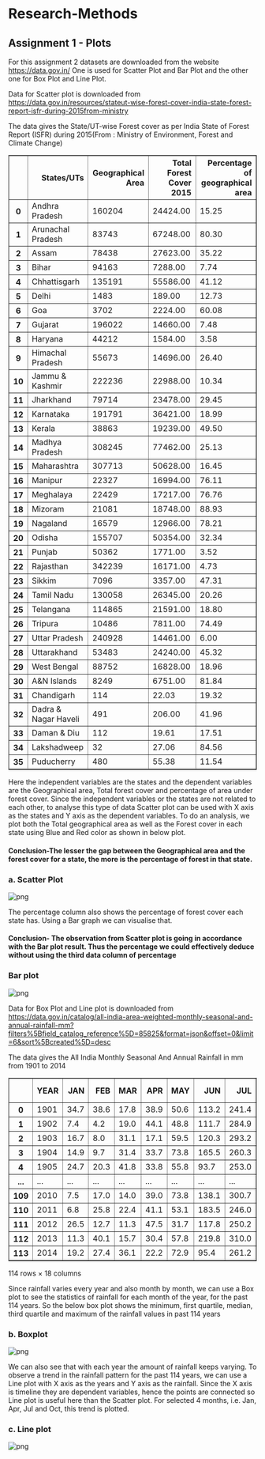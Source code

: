 # Research-Methods

## Assignment 1 - Plots



For this assignment 2 datasets are downloaded from the website https://data.gov.in/ 
One is used for Scatter Plot and Bar Plot and the other one for Box Plot and Line Plot.


Data for Scatter plot is downloaded from https://data.gov.in/resources/stateut-wise-forest-cover-india-state-forest-report-isfr-during-2015from-ministry

The data gives the State/UT-wise Forest cover as per India State of Forest Report (ISFR) during 2015(From : Ministry of Environment, Forest and Climate Change)


<div>

<table border="1" class="dataframe">
  <thead>
    <tr style="text-align: right;">
      <th></th>
      <th>States/UTs</th>
      <th>Geographical Area</th>
      <th>Total Forest Cover 2015</th>
      <th>Percentage of geographical area</th>
    </tr>
  </thead>
  <tbody>
    <tr>
      <th>0</th>
      <td>Andhra Pradesh</td>
      <td>160204</td>
      <td>24424.00</td>
      <td>15.25</td>
    </tr>
    <tr>
      <th>1</th>
      <td>Arunachal Pradesh</td>
      <td>83743</td>
      <td>67248.00</td>
      <td>80.30</td>
    </tr>
    <tr>
      <th>2</th>
      <td>Assam</td>
      <td>78438</td>
      <td>27623.00</td>
      <td>35.22</td>
    </tr>
    <tr>
      <th>3</th>
      <td>Bihar</td>
      <td>94163</td>
      <td>7288.00</td>
      <td>7.74</td>
    </tr>
    <tr>
      <th>4</th>
      <td>Chhattisgarh</td>
      <td>135191</td>
      <td>55586.00</td>
      <td>41.12</td>
    </tr>
    <tr>
      <th>5</th>
      <td>Delhi</td>
      <td>1483</td>
      <td>189.00</td>
      <td>12.73</td>
    </tr>
    <tr>
      <th>6</th>
      <td>Goa</td>
      <td>3702</td>
      <td>2224.00</td>
      <td>60.08</td>
    </tr>
    <tr>
      <th>7</th>
      <td>Gujarat</td>
      <td>196022</td>
      <td>14660.00</td>
      <td>7.48</td>
    </tr>
    <tr>
      <th>8</th>
      <td>Haryana</td>
      <td>44212</td>
      <td>1584.00</td>
      <td>3.58</td>
    </tr>
    <tr>
      <th>9</th>
      <td>Himachal Pradesh</td>
      <td>55673</td>
      <td>14696.00</td>
      <td>26.40</td>
    </tr>
    <tr>
      <th>10</th>
      <td>Jammu &amp; Kashmir</td>
      <td>222236</td>
      <td>22988.00</td>
      <td>10.34</td>
    </tr>
    <tr>
      <th>11</th>
      <td>Jharkhand</td>
      <td>79714</td>
      <td>23478.00</td>
      <td>29.45</td>
    </tr>
    <tr>
      <th>12</th>
      <td>Karnataka</td>
      <td>191791</td>
      <td>36421.00</td>
      <td>18.99</td>
    </tr>
    <tr>
      <th>13</th>
      <td>Kerala</td>
      <td>38863</td>
      <td>19239.00</td>
      <td>49.50</td>
    </tr>
    <tr>
      <th>14</th>
      <td>Madhya Pradesh</td>
      <td>308245</td>
      <td>77462.00</td>
      <td>25.13</td>
    </tr>
    <tr>
      <th>15</th>
      <td>Maharashtra</td>
      <td>307713</td>
      <td>50628.00</td>
      <td>16.45</td>
    </tr>
    <tr>
      <th>16</th>
      <td>Manipur</td>
      <td>22327</td>
      <td>16994.00</td>
      <td>76.11</td>
    </tr>
    <tr>
      <th>17</th>
      <td>Meghalaya</td>
      <td>22429</td>
      <td>17217.00</td>
      <td>76.76</td>
    </tr>
    <tr>
      <th>18</th>
      <td>Mizoram</td>
      <td>21081</td>
      <td>18748.00</td>
      <td>88.93</td>
    </tr>
    <tr>
      <th>19</th>
      <td>Nagaland</td>
      <td>16579</td>
      <td>12966.00</td>
      <td>78.21</td>
    </tr>
    <tr>
      <th>20</th>
      <td>Odisha</td>
      <td>155707</td>
      <td>50354.00</td>
      <td>32.34</td>
    </tr>
    <tr>
      <th>21</th>
      <td>Punjab</td>
      <td>50362</td>
      <td>1771.00</td>
      <td>3.52</td>
    </tr>
    <tr>
      <th>22</th>
      <td>Rajasthan</td>
      <td>342239</td>
      <td>16171.00</td>
      <td>4.73</td>
    </tr>
    <tr>
      <th>23</th>
      <td>Sikkim</td>
      <td>7096</td>
      <td>3357.00</td>
      <td>47.31</td>
    </tr>
    <tr>
      <th>24</th>
      <td>Tamil Nadu</td>
      <td>130058</td>
      <td>26345.00</td>
      <td>20.26</td>
    </tr>
    <tr>
      <th>25</th>
      <td>Telangana</td>
      <td>114865</td>
      <td>21591.00</td>
      <td>18.80</td>
    </tr>
    <tr>
      <th>26</th>
      <td>Tripura</td>
      <td>10486</td>
      <td>7811.00</td>
      <td>74.49</td>
    </tr>
    <tr>
      <th>27</th>
      <td>Uttar Pradesh</td>
      <td>240928</td>
      <td>14461.00</td>
      <td>6.00</td>
    </tr>
    <tr>
      <th>28</th>
      <td>Uttarakhand</td>
      <td>53483</td>
      <td>24240.00</td>
      <td>45.32</td>
    </tr>
    <tr>
      <th>29</th>
      <td>West Bengal</td>
      <td>88752</td>
      <td>16828.00</td>
      <td>18.96</td>
    </tr>
    <tr>
      <th>30</th>
      <td>A&amp;N Islands</td>
      <td>8249</td>
      <td>6751.00</td>
      <td>81.84</td>
    </tr>
    <tr>
      <th>31</th>
      <td>Chandigarh</td>
      <td>114</td>
      <td>22.03</td>
      <td>19.32</td>
    </tr>
    <tr>
      <th>32</th>
      <td>Dadra &amp; Nagar Haveli</td>
      <td>491</td>
      <td>206.00</td>
      <td>41.96</td>
    </tr>
    <tr>
      <th>33</th>
      <td>Daman &amp; Diu</td>
      <td>112</td>
      <td>19.61</td>
      <td>17.51</td>
    </tr>
    <tr>
      <th>34</th>
      <td>Lakshadweep</td>
      <td>32</td>
      <td>27.06</td>
      <td>84.56</td>
    </tr>
    <tr>
      <th>35</th>
      <td>Puducherry</td>
      <td>480</td>
      <td>55.38</td>
      <td>11.54</td>
    </tr>
  </tbody>
</table>
</div>

Here the independent variables are the states and the dependent variables are the Geographical area, Total forest cover and percentage of area under forest cover.
Since the independent variables or the states are not related to each other, to analyse this type of data Scatter plot can be used with X axis as the states and Y axis as the dependent variables.
To do an analysis, we plot both the Total geographical area as well as the Forest cover in each state using Blue and Red color as shown in below plot.

#### Conclusion-The lesser the gap between the Geographical area and the forest cover for a state, the more is the percentage of forest in that state.

### a. Scatter Plot

![png](a_Scatter_plot.png)


The percentage column also shows the percentage of forest cover each state has. Using a Bar graph we can visualise that.
#### Conclusion- The observation from Scatter plot is going in accordance with the Bar plot result. Thus the percentage we could effectively deduce without using the third data column of percentage

### Bar plot

![png](a_Bar_plot.png)


Data for Box Plot and Line plot is downloaded from https://data.gov.in/catalog/all-india-area-weighted-monthly-seasonal-and-annual-rainfall-mm?filters%5Bfield_catalog_reference%5D=85825&format=json&offset=0&limit=6&sort%5Bcreated%5D=desc

The data gives the All India Monthly Seasonal And Annual Rainfall in mm from 1901 to 2014


<div>

<table border="1" class="dataframe">
  <thead>
    <tr style="text-align: right;">
      <th></th>
      <th>YEAR</th>
      <th>JAN</th>
      <th>FEB</th>
      <th>MAR</th>
      <th>APR</th>
      <th>MAY</th>
      <th>JUN</th>
      <th>JUL</th>
      <th>AUG</th>
      <th>SEP</th>
      <th>OCT</th>
      <th>NOV</th>
      <th>DEC</th>
      <th>ANN</th>
      <th>Jan-Feb</th>
      <th>Mar-May</th>
      <th>Jun-Sep</th>
      <th>Oct-Dec</th>
    </tr>
  </thead>
  <tbody>
    <tr>
      <th>0</th>
      <td>1901</td>
      <td>34.7</td>
      <td>38.6</td>
      <td>17.8</td>
      <td>38.9</td>
      <td>50.6</td>
      <td>113.2</td>
      <td>241.4</td>
      <td>271.6</td>
      <td>124.7</td>
      <td>52.4</td>
      <td>38.7</td>
      <td>8.2</td>
      <td>1030.8</td>
      <td>73.2</td>
      <td>107.3</td>
      <td>751.0</td>
      <td>99.3</td>
    </tr>
    <tr>
      <th>1</th>
      <td>1902</td>
      <td>7.4</td>
      <td>4.2</td>
      <td>19.0</td>
      <td>44.1</td>
      <td>48.8</td>
      <td>111.7</td>
      <td>284.9</td>
      <td>201.0</td>
      <td>200.2</td>
      <td>62.5</td>
      <td>29.4</td>
      <td>25.2</td>
      <td>1038.4</td>
      <td>11.6</td>
      <td>111.9</td>
      <td>797.8</td>
      <td>117.2</td>
    </tr>
    <tr>
      <th>2</th>
      <td>1903</td>
      <td>16.7</td>
      <td>8.0</td>
      <td>31.1</td>
      <td>17.1</td>
      <td>59.5</td>
      <td>120.3</td>
      <td>293.2</td>
      <td>274.0</td>
      <td>198.1</td>
      <td>119.5</td>
      <td>40.3</td>
      <td>18.0</td>
      <td>1195.9</td>
      <td>24.7</td>
      <td>107.7</td>
      <td>885.6</td>
      <td>177.8</td>
    </tr>
    <tr>
      <th>3</th>
      <td>1904</td>
      <td>14.9</td>
      <td>9.7</td>
      <td>31.4</td>
      <td>33.7</td>
      <td>73.8</td>
      <td>165.5</td>
      <td>260.3</td>
      <td>207.7</td>
      <td>130.8</td>
      <td>69.8</td>
      <td>11.2</td>
      <td>16.4</td>
      <td>1025.1</td>
      <td>24.5</td>
      <td>138.8</td>
      <td>764.3</td>
      <td>97.4</td>
    </tr>
    <tr>
      <th>4</th>
      <td>1905</td>
      <td>24.7</td>
      <td>20.3</td>
      <td>41.8</td>
      <td>33.8</td>
      <td>55.8</td>
      <td>93.7</td>
      <td>253.0</td>
      <td>201.7</td>
      <td>178.1</td>
      <td>54.9</td>
      <td>9.6</td>
      <td>10.1</td>
      <td>977.5</td>
      <td>45.0</td>
      <td>131.4</td>
      <td>726.4</td>
      <td>74.7</td>
    </tr>
    <tr>
      <th>...</th>
      <td>...</td>
      <td>...</td>
      <td>...</td>
      <td>...</td>
      <td>...</td>
      <td>...</td>
      <td>...</td>
      <td>...</td>
      <td>...</td>
      <td>...</td>
      <td>...</td>
      <td>...</td>
      <td>...</td>
      <td>...</td>
      <td>...</td>
      <td>...</td>
      <td>...</td>
      <td>...</td>
    </tr>
    <tr>
      <th>109</th>
      <td>2010</td>
      <td>7.5</td>
      <td>17.0</td>
      <td>14.0</td>
      <td>39.0</td>
      <td>73.8</td>
      <td>138.1</td>
      <td>300.7</td>
      <td>274.7</td>
      <td>197.7</td>
      <td>69.0</td>
      <td>61.4</td>
      <td>22.7</td>
      <td>1215.5</td>
      <td>24.5</td>
      <td>126.8</td>
      <td>911.1</td>
      <td>153.2</td>
    </tr>
    <tr>
      <th>110</th>
      <td>2011</td>
      <td>6.8</td>
      <td>25.8</td>
      <td>22.4</td>
      <td>41.1</td>
      <td>53.1</td>
      <td>183.5</td>
      <td>246.0</td>
      <td>284.9</td>
      <td>186.9</td>
      <td>38.1</td>
      <td>20.1</td>
      <td>7.6</td>
      <td>1116.3</td>
      <td>32.6</td>
      <td>116.6</td>
      <td>901.3</td>
      <td>65.8</td>
    </tr>
    <tr>
      <th>111</th>
      <td>2012</td>
      <td>26.5</td>
      <td>12.7</td>
      <td>11.3</td>
      <td>47.5</td>
      <td>31.7</td>
      <td>117.8</td>
      <td>250.2</td>
      <td>262.4</td>
      <td>193.5</td>
      <td>58.7</td>
      <td>30.7</td>
      <td>11.7</td>
      <td>1054.7</td>
      <td>39.2</td>
      <td>90.5</td>
      <td>823.9</td>
      <td>101.1</td>
    </tr>
    <tr>
      <th>112</th>
      <td>2013</td>
      <td>11.3</td>
      <td>40.1</td>
      <td>15.7</td>
      <td>30.4</td>
      <td>57.8</td>
      <td>219.8</td>
      <td>310.0</td>
      <td>254.7</td>
      <td>152.7</td>
      <td>129.4</td>
      <td>14.0</td>
      <td>6.7</td>
      <td>1092.5</td>
      <td>51.4</td>
      <td>103.8</td>
      <td>937.2</td>
      <td>150.1</td>
    </tr>
    <tr>
      <th>113</th>
      <td>2014</td>
      <td>19.2</td>
      <td>27.4</td>
      <td>36.1</td>
      <td>22.2</td>
      <td>72.9</td>
      <td>95.4</td>
      <td>261.2</td>
      <td>237.5</td>
      <td>188.0</td>
      <td>60.2</td>
      <td>14.4</td>
      <td>10.7</td>
      <td>1045.2</td>
      <td>46.6</td>
      <td>131.2</td>
      <td>782.1</td>
      <td>85.3</td>
    </tr>
  </tbody>
</table>
<p>114 rows × 18 columns</p>
</div>


Since rainfall varies every year and also month by month, we can use a Box plot to see the statistics of rainfall for each month of the year, for the past 114 years.
So the below box plot shows the minimum, first quartile, median, third quartile and maximum of the rainfall values in past 114 years 

### b. Boxplot

![png](b_Box_plot.png)

We can also see that with each year the amount of rainfall keeps varying. To observe a trend in the rainfall pattern for the past 114 years, we can use a Line plot with X axis as the years and Y axis as the rainfall. Since the X axis is timeline they are dependent variables, hence the points are connected so Line plot is useful here than the Scatter plot. For selected 4 months, i.e. Jan, Apr, Jul and Oct, this trend is plotted.

### c. Line plot

![png](c_Line_plot.png)
